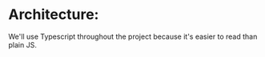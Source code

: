 # Architecture:

We'll use Typescript throughout the project because it's easier to read than plain JS.


